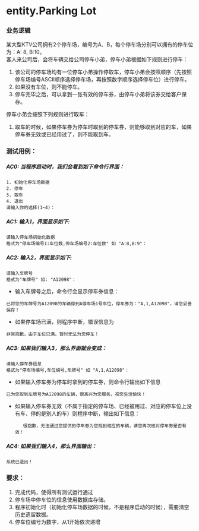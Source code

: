 # entity.Parking Lot
### 业务逻辑
某大型KTV公司拥有2个停车场，编号为A、B，每个停车场分别可以拥有的停车位为：A: 8, B:10。    
客人来公司后，会将车辆交给公司停车小弟，停车小弟根据如下规则进行停车：   
1. 该公司的停车场均有一位停车小弟操作停取车，停车小弟会按照顺序（先按照停车场编号ASCII顺序选择停车场，再按照数字顺序选择停车位）进行停车。   
2. 如果没有车位，则不能停车。   
3. 停车完毕之后，可以拿到一张有效的停车券，由停车小弟将该券交给客户保存。  

停车小弟会按照下列规则进行取车：       
1. 取车的时候，如果停车券为停车时取到的停车券，则能够取到对应的车，如果停车券无效或已经用过了，则不能取到车。

### 测试用例：  
##### AC0: 当程序启动时，我们会看到如下命令行界面：
      
```
1. 初始化停车场数据
2. 停车
3. 取车
4. 退出
请输入你的选择(1~4)：
```

##### AC1: 输入1，界面显示如下:

```
请输入停车场初始化数据
格式为"停车场编号1:车位数,停车场编号2:车位数" 如 "A:8,B:9"：
```
      
##### AC2: 输入2，界面显示如下:
 
```
请输入车牌号
格式为"车牌号" 如: "A12098"：
```
* 输入车牌号之后，命令行会显示停车券信息：

 ```
 已将您的车牌号为A12098的车辆停到A停车场1号车位，停车券为："A,1,A12098"，请您妥善保存！
 ```

* 如果停车场已满，则程序中断，错误信息为

 ```
 非常抱歉，由于车位已满，暂时无法为您停车！
 ```

##### AC3: 如果我们输入3，那么界面就会变成：

```
请输入停车券信息
格式为"停车场编号,车位编号,车牌号" 如 "A,1,A12098"：
```
 
* 如果输入停车券为停车时拿到的停车券，则命令行输出如下信息   
     
 ```
 已为您取到车牌号为A12098的车辆，很高兴为您服务，祝您生活愉快！
 ```
      
* 如果输入停车券无效（不属于指定的停车场、已经被用过、对应的停车位上没有车、停的是别人的车）则程序中断，输出如下信息：

   ```
      很抱歉，无法通过您提供的停车券为您找到相应的车辆，请您再次核对停车券是否有效！
   ```
     
##### AC4: 如果我们输入4，那么界面输出：

```
系统已退出！
```

### 要求：  
1. 完成代码，使得所有测试运行通过
2. 停车场中停车位的信息使用数据库存储。 
3. 程序初始化时（初始化停车场数据的时候，不是程序启动的时候），需要清空历史遗留数据。 
4. 停车位编号为数字，从1开始依次递增